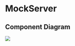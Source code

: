 # MockServer

## Component Diagram

<img src="https://plantuml-server.kkeisuke.app/svg/bLLDZzem4BtdLxWSMYgr6xNggQU5BFjHmJQ2eAedP981t3fsQZkmgEf_xpXVc40GcqliySoRDyzZ-rORgaoUSkyD4p7F4yWL9njZCltLznNTtQoPsUJBN8EAfJ0Wp4qiKt_AOgeI-SmW0-u7Npw6d0epdupzb6e32asBGAQP53OYimdUaLnWQ8e6OZP0Lf9pkMDYJJWJGAX8oD4oKnf7ac1gmcLCETyZHasJd2RmneEVt-VHOZowZnRJfuV7oFD2K5gAFbBNUGhgqmVIcsCfFVpVmTQFm9BjlM_xVSRre1gV-CxsE4WNenTZ_OsYiPc1sh8OogZ2GYeJ-dlMHh56jHZAN2HKxViqO-WyaV5lwsTXoL-FuDVKrD_1Sg6BHVISOl8ViAoSAyCWOqKw51BKpI-wfVNAAkTa43wHmpBoAE4hAdVBVehP0nfl2jhsRwE_LIYMseHccTsVcP4A6e2QNsn3dCATwG6eLrbmjnLnCC_GMJ4EGwgXfdJlpYtYp62FK8xP4IafJBKFQMH_IsRedj8JkccZzO7pf6th8FuQz8FaHmcSdN1Khgpau1Tj5D3a0dxfS8HTnJYueP8nQ8tKBNr01PqKf2E7miO9ECDXrKNbnCLzjkAtzm4xV0gyGm87jFSOHI5v64MexWEO0UUrhayYWHV4wOOvgR_UfW1d1eY07TuQLLclWHbjaTemrtR7DxcvapjXbIhC9r2rzcV1NQXds3dDVXciMw5Q7ZtS5mhvQp1b_zMMYyMs3cWbs219oE4GNYFL5H3kNNKX46iYSyCuMU5JO9WKLVWnK_TUmbupBEwaNRcrAcs2fYZm1QP7OJN7Cp6jcwbzKJNfnX93wqqx4RVXrnbVf7RY_vK7otcyZju4sopsK5fLdTCTIbKdTvwpCnT858JbU_4dnnOa4xskZx9x4xIVkEjEyIiGhkfoxnP4We_yVm00.svg" >


